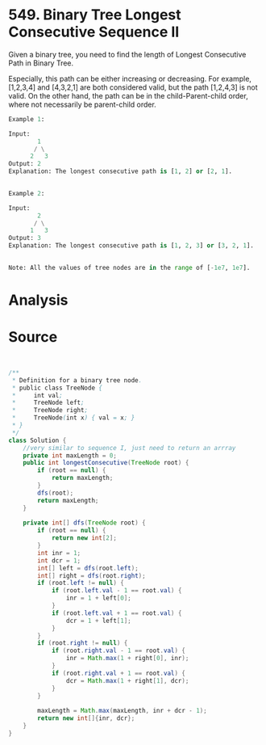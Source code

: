 # 549. Binary Tree Longest Consecutive Sequence II

Given a binary tree, you need to find the length of Longest Consecutive Path in Binary Tree.

Especially, this path can be either increasing or decreasing. For example, [1,2,3,4] and [4,3,2,1] are both considered valid, but the path [1,2,4,3] is not valid. On the other hand, the path can be in the child-Parent-child order, where not necessarily be parent-child order.

```python
Example 1:

Input:
        1
       / \
      2   3
Output: 2
Explanation: The longest consecutive path is [1, 2] or [2, 1].
 

Example 2:

Input:
        2
       / \
      1   3
Output: 3
Explanation: The longest consecutive path is [1, 2, 3] or [3, 2, 1].
 

Note: All the values of tree nodes are in the range of [-1e7, 1e7].
```

# Analysis

# Source
```java


/**
 * Definition for a binary tree node.
 * public class TreeNode {
 *     int val;
 *     TreeNode left;
 *     TreeNode right;
 *     TreeNode(int x) { val = x; }
 * }
 */
class Solution {
    //very similar to sequence I, just need to return an arrray
    private int maxLength = 0;
    public int longestConsecutive(TreeNode root) {
        if (root == null) {
            return maxLength;
        }
        dfs(root);
        return maxLength;
    }
    
    private int[] dfs(TreeNode root) {
        if (root == null) {
            return new int[2];
        }
        int inr = 1;
        int dcr = 1;
        int[] left = dfs(root.left);
        int[] right = dfs(root.right);
        if (root.left != null) {
            if (root.left.val - 1 == root.val) {
                inr = 1 + left[0];
            }
            if (root.left.val + 1 == root.val) {
                dcr = 1 + left[1];
            }
        }
        if (root.right != null) {
            if (root.right.val - 1 == root.val) {
                inr = Math.max(1 + right[0], inr);
            }
            if (root.right.val + 1 == root.val) {
                dcr = Math.max(1 + right[1], dcr);
            }
        }
        
        maxLength = Math.max(maxLength, inr + dcr - 1);
        return new int[]{inr, dcr};
    }
}
```
